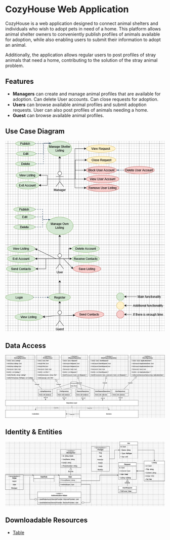 # CozyHouse Web Application

CozyHouse is a web application designed to connect animal shelters and individuals who wish to adopt pets in need of a home. This platform allows animal shelter owners to conveniently publish profiles of animals available for adoption, while also enabling users to submit their information to adopt an animal. 

Additionally, the application allows regular users to post profiles of stray animals that need a home, contributing to the solution of the stray animal problem.

## Features
- **Managers** can create and manage animal profiles that are available for adoption. Can delete User accounts. Can close requests for adoption.
- **Users** can browse available animal profiles and submit adoption requests. User can also post profiles of animals needing a home.
- **Guest** can browse available animal profiles.
  
## Use Case Diagram
![Use Case Diagram](Assets/CozyHouse_UseCase_English_V2.png)

## Data Access
![Data Access](Assets/CozyHouse.DataAccess.png)

## Identity & Entities
![Identity & Entities](Assets/CozyHouseSystem.IdentityWithEntites.png)

## Downloadable Resources
- [Table](Assets/CozyHouse_Table_English_V2.xlsx)
